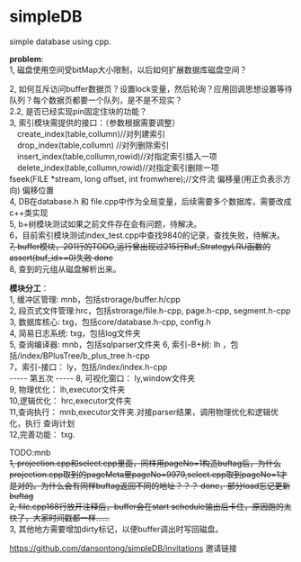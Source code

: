 # simpleDB
simple database using cpp.  

  

**problem**:  
1, 磁盘使用空间受bitMap大小限制，以后如何扩展数据库磁盘空间？  

2, 如何互斥访问buffer数据页？设置lock变量，然后轮询？应用回调思想设置等待队列？每个数据页都要一个队列，是不是不现实？  
2.2, 是否已经实现pin固定住块的功能？  
3, 索引模块需提供的接口：（参数根据需要调整）  
　create_index(table,collumn)//对列建索引  
　drop_index(table,collumn) //对列删除索引  
　insert_index(table,collumn,rowid)//对指定索引插入一项  
　delete_index(table,collumn,rowid)//对指定索引删除一项  
fseek(FILE *stream, long offset, int fromwhere);//文件流 偏移量(用正负表示方向) 偏移位置  
4, DB在database.h 和 file.cpp中作为全局变量，后续需要多个数据库，需要改成c++类实现   
5, b+树模块测试如果之前文件存在会有问题，待解决。  
6，目前索引模块测试index_test.cpp中查找9840的记录，查找失败，待解决。  
~~7, buffer模块，201行的TODO,运行曾出现过215行Buf_StrategyLRU函数的assert(buf_id>=0)失败 done~~  
8, 查到的元组从磁盘解析出来。  
  
  
**模块分工**：  
1, 缓冲区管理:   mnb，包括strorage/buffer.h/cpp  
2, 段页式文件管理:hrc，包括strorage/file.h-cpp, page.h-cpp, segment.h-cpp  
3, 数据库核心:    txg，包括core/database.h-cpp, config.h  
4, 简易日志系统:  txg，包括log文件夹  
5, 查询编译器:    mnb，包括sqlparser文件夹
6, 索引-B+树:     lh ，包括/index/BPlusTree/b_plus_tree.h-cpp  
7，索引-接口：     ly，包括/index/index.h-cpp   
----- 第五次 -----
8, 可视化窗口： ly,window文件夹  
9, 物理优化：  lh,executor文件夹  
10,逻辑优化：  hrc,executor文件夹  
11,查询执行：  mnb,executor文件夹.对接parser结果，调用物理优化和逻辑优化，执行 查询计划  
12,完善功能： txg.  
  
  
TODO:mnb  
~~1, projection.cpp和select.cpp里面，同样用pageNo=1构造buftag后，为什么projection.cpp取到的pageMeta里pageNo=9979,select.cpp取到pageNo=1才是对的。为什么会有同样buftag返回不同的地址？？？  done，部分load忘记更新buftag~~  
~~2, file.cpp168行放开注释后，buffer会在start schedule输出后卡住，原因跑的太快了，大家时间戳都一样……~~  
3, 其他地方需要增加dirty标记，以便buffer调出时写回磁盘。  
  
  https://github.com/dansontong/simpleDB/invitations 邀请链接
